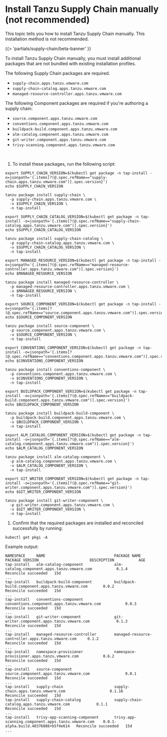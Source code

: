 # Install Tanzu Supply Chain manually (not recommended)

This topic tells you how to install Tanzu Supply Chain manually. This installation method is not recommended.

{{> 'partials/supply-chain/beta-banner' }}

To install Tanzu Supply Chain manually, you must install additional packages that are not bundled with
existing installation profiles.

The following Supply Chain packages are required.

- `supply-chain.apps.tanzu.vmware.com`
- `supply-chain-catalog.apps.tanzu.vmware.com`
- `managed-resource-controller.apps.tanzu.vmware.com`

The following Component packages are required if you're authoring a supply chain:

- `source.component.apps.tanzu.vmware.com`
- `conventions.component.apps.tanzu.vmware.com`
- `buildpack-build.component.apps.tanzu.vmware.com`
- `alm-catalog.component.apps.tanzu.vmware.com`
- `git-writer.component.apps.tanzu.vmware.com`
- `trivy-scanning.component.apps.tanzu.vmware.com`

<br>

1. To install these packages, run the following script:

  ```shell
  export SUPPLY_CHAIN_VERSION=$(kubectl get package -n tap-install -o=jsonpath='{.items[?(@.spec.refName=="supply-chain.apps.tanzu.vmware.com")].spec.version}')
  echo $SUPPLY_CHAIN_VERSION

  tanzu package install supply-chain \
    -p supply-chain.apps.tanzu.vmware.com \
    -v $SUPPLY_CHAIN_VERSION \
    -n tap-install

  export SUPPLY_CHAIN_CATALOG_VERSION=$(kubectl get package -n tap-install -o=jsonpath='{.items[?(@.spec.refName=="supply-chain-catalog.apps.tanzu.vmware.com")].spec.version}')
  echo $SUPPLY_CHAIN_CATALOG_VERSION

  tanzu package install supply-chain-catalog \
    -p supply-chain-catalog.apps.tanzu.vmware.com \
    -v $SUPPLY_CHAIN_CATALOG_VERSION \
    -n tap-install

  export MANAGED_RESOURCE_VERSION=$(kubectl get package -n tap-install -o=jsonpath='{.items[?(@.spec.refName=="managed-resource-controller.apps.tanzu.vmware.com")].spec.version}')
  echo $MANAGED_RESOURCE_VERSION

  tanzu package install managed-resource-controller \
    -p managed-resource-controller.apps.tanzu.vmware.com \
    -v $MANAGED_RESOURCE_VERSION \
    -n tap-install

  export SOURCE_COMPONENT_VERSION=$(kubectl get package -n tap-install -o=jsonpath='{.items[?(@.spec.refName=="source.component.apps.tanzu.vmware.com")].spec.version}')
  echo $SOURCE_COMPONENT_VERSION

  tanzu package install source-component \
    -p source.component.apps.tanzu.vmware.com \
    -v $SOURCE_COMPONENT_VERSION \
    -n tap-install

  export CONVENTIONS_COMPONENT_VERSION=$(kubectl get package -n tap-install -o=jsonpath='{.items[?(@.spec.refName=="conventions.component.apps.tanzu.vmware.com")].spec.version}')
  echo $CONVENTIONS_COMPONENT_VERSION

  tanzu package install conventions-component \
    -p conventions.component.apps.tanzu.vmware.com \
    -v $CONVENTIONS_COMPONENT_VERSION \
    -n tap-install

  export BUILDPACK_COMPONENT_VERSION=$(kubectl get package -n tap-install -o=jsonpath='{.items[?(@.spec.refName=="buildpack-build.component.apps.tanzu.vmware.com")].spec.version}')
  echo $BUILDPACK_COMPONENT_VERSION

  tanzu package install buildpack-build-component \
    -p buildpack-build.component.apps.tanzu.vmware.com \
    -v $BUILDPACK_COMPONENT_VERSION \
    -n tap-install

  export ALM_CATALOG_COMPONENT_VERSION=$(kubectl get package -n tap-install -o=jsonpath='{.items[?(@.spec.refName=="alm-catalog.component.apps.tanzu.vmware.com")].spec.version}')
  echo $ALM_CATALOG_COMPONENT_VERSION

  tanzu package install alm-catalog-component \
    -p alm-catalog.component.apps.tanzu.vmware.com \
    -v $ALM_CATALOG_COMPONENT_VERSION \
    -n tap-install

  export GIT_WRITER_COMPONENT_VERSION=$(kubectl get package -n tap-install -o=jsonpath='{.items[?(@.spec.refName=="git-writer.component.apps.tanzu.vmware.com")].spec.version}')
  echo $GIT_WRITER_COMPONENT_VERSION

  tanzu package install git-writer-component \
    -p git-writer.component.apps.tanzu.vmware.com \
    -v $GIT_WRITER_COMPONENT_VERSION \
    -n tap-install
  ```

1. Confirm that the required packages are installed and reconciled successfully by running:

  ```console
  kubectl get pkgi -A
  ```

  Example output:

  ```console
  NAMESPACE     NAME                               PACKAGE NAME                                          PACKAGE VERSION                       DESCRIPTION           AGE
  tap-install   alm-catalog-component              alm-catalog.component.apps.tanzu.vmware.com           0.1.4                                 Reconcile succeeded   15d
  ...
  tap-install   buildpack-build-component          buildpack-build.component.apps.tanzu.vmware.com       0.0.2                                 Reconcile succeeded   15d
  ...
  tap-install   conventions-component              conventions.component.apps.tanzu.vmware.com           0.0.3                                 Reconcile succeeded   15d
  ...
  tap-install   git-writer-component               git-writer.component.apps.tanzu.vmware.com            0.1.3                                 Reconcile succeeded   15d
  ...
  tap-install   managed-resource-controller        managed-resource-controller.apps.tanzu.vmware.com     0.1.2                                 Reconcile succeeded   15d
  ...
  tap-install   namespace-provisioner              namespace-provisioner.apps.tanzu.vmware.com           0.6.2                                 Reconcile succeeded   15d
  ...
  tap-install   source-component                   source.component.apps.tanzu.vmware.com                0.0.1                                 Reconcile succeeded   15d
  ...
  tap-install   supply-chain                       supply-chain.apps.tanzu.vmware.com                    0.1.16                                Reconcile succeeded   15d
  tap-install   supply-chain-catalog               supply-chain-catalog.apps.tanzu.vmware.com            0.1.1                                 Reconcile succeeded   15d
  ...
  tap-install   trivy-app-scanning-component       trivy.app-scanning.component.apps.tanzu.vmware.com    0.0.1-alpha.build.40376886+b5f4e614   Reconcile succeeded   15d
  ...
  ```
